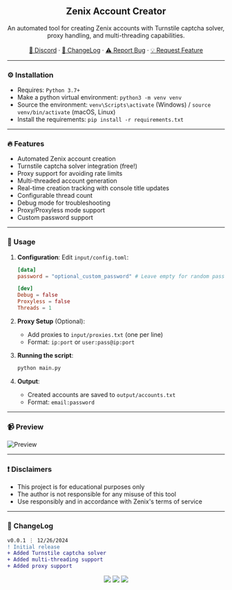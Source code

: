 <div align="center">
  <h2 align="center">Zenix Account Creator</h2>
  <p align="center">
    An automated tool for creating Zenix accounts with Turnstile captcha solver, proxy handling, and multi-threading capabilities.
    <br />
    <br />
    <a href="https://discord.cyberious.xyz">💬 Discord</a>
    ·
    <a href="#-changelog">📜 ChangeLog</a>
    ·
    <a href="https://github.com/sexfrance/Zenix-Account-Creator/issues">⚠️ Report Bug</a>
    ·
    <a href="https://github.com/sexfrance/Zenix-Account-Creator/issues">💡 Request Feature</a>
  </p>
</div>

---

### ⚙️ Installation

- Requires: `Python 3.7+`
- Make a python virtual environment: `python3 -m venv venv`
- Source the environment: `venv\Scripts\activate` (Windows) / `source venv/bin/activate` (macOS, Linux)
- Install the requirements: `pip install -r requirements.txt`

---

### 🔥 Features

- Automated Zenix account creation
- Turnstile captcha solver integration (free!)
- Proxy support for avoiding rate limits
- Multi-threaded account generation
- Real-time creation tracking with console title updates
- Configurable thread count
- Debug mode for troubleshooting
- Proxy/Proxyless mode support
- Custom password support

---

### 📝 Usage

1. **Configuration**:
   Edit `input/config.toml`:

   ```toml
   [data]
   password = "optional_custom_password" # Leave empty for random password generation

   [dev]
   Debug = false
   Proxyless = false
   Threads = 1
   ```

2. **Proxy Setup** (Optional):

   - Add proxies to `input/proxies.txt` (one per line)
   - Format: `ip:port` or `user:pass@ip:port`

3. **Running the script**:

   ```bash
   python main.py
   ```

4. **Output**:
   - Created accounts are saved to `output/accounts.txt`
   - Format: `email:password`

---

### 📹 Preview

![Preview](https://i.imgur.com/6mN5baD.gif)

---

### ❗ Disclaimers

- This project is for educational purposes only
- The author is not responsible for any misuse of this tool
- Use responsibly and in accordance with Zenix's terms of service

---

### 📜 ChangeLog

```diff
v0.0.1 ⋮ 12/26/2024
! Initial release
+ Added Turnstile captcha solver
+ Added multi-threading support
+ Added proxy support
```

<p align="center">
  <img src="https://img.shields.io/github/license/sexfrance/Zenix-Account-Creator.svg?style=for-the-badge&labelColor=black&color=f429ff&logo=IOTA"/>
  <img src="https://img.shields.io/github/stars/sexfrance/Zenix-Account-Creator.svg?style=for-the-badge&labelColor=black&color=f429ff&logo=IOTA"/>
  <img src="https://img.shields.io/github/languages/top/sexfrance/Zenix-Account-Creator.svg?style=for-the-badge&labelColor=black&color=f429ff&logo=IOTA"/>
</p>
